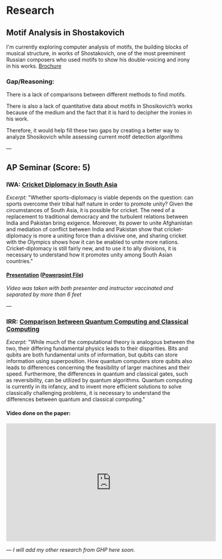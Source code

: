 # Research

## Motif Analysis in Shostakovich 

I'm currently exploring computer analysis of motifs, the building blocks of musical structure, in works of Shostakovich, one of the most preeminent Russian composers who used motifs to show his double-voicing and irony in his works. [Brochure](https://george.chemmala.com/media/Project%20Brochure.pdf)

### Gap/Reasoning:

There is a lack of comparisons between different methods to find motifs.

There is also a lack of quantitative data about motifs in Shosikovich’s works because of the medium and the fact that it is hard to decipher the ironies in his work.

Therefore, it would help fill these two gaps by creating a better way to analyze Shosikovich while assessing current motif detection algorithms

—

## AP Seminar (Score: 5)

### IWA: [Cricket Diplomacy in South Asia](https://geoc2022.github.io/media/Cricket%20Diplomacy%20in%20South%20Asia%20-%20Submission%20Copy.pdf)

*Excerpt:*  "Whether sports-diplomacy is viable depends on the question: can sports overcome their tribal half nature in order to promote unity? Given the circumstances of South Asia, it is possible for cricket. The need of a replacement to traditional democracy and the turbulent relations between India and Pakistan bring exigence. Moreover, its power to unite Afghanistan and mediation of conflict between India and Pakistan show that cricket-diplomacy is more a uniting force than a divisive one, and sharing cricket with the Olympics shows how it can be enabled to unite more nations. Cricket-diplomacy is still fairly new, and to use it to ally divisions, it is necessary to understand how it promotes unity among South Asian countries."

#### [Presentation](https://www.youtube.com/watch?v=l2-rUfq-szQ) ([Powerpoint File](https://geoc2022.github.io/media/Cricket_IWA%20Presentation.pdf))
*Video was taken with both presenter and instructor vaccinated and separated by more than 6 feet*

—

### IRR: [Comparison between Quantum Computing and Classical Computing](https://geoc2022.github.io/media/Quantum%20Computing%20-%20Submission%20Copy.pdf)

*Excerpt:*  "While much of the computational theory is analogous between the two, their differing fundamental physics leads to their disparities. Bits and qubits are both fundamental units of information, but qubits can store information using superposition. How quantum computers store qubits also leads to differences concerning the feasibility of larger machines and their speed. Furthermore, the differences in quantum and classical gates, such as reversibility, can be utilized by quantum algorithms. Quantum computing is currently in its infancy, and to invent more efficient solutions to solve classically challenging problems, it is necessary to understand the differences between quantum and classical computing."

#### Video done on the paper:

<html>
<iframe width="560" height="315" src="https://www.youtube.com/embed/nVEBAjZOzNg" title="YouTube video player" frameborder="0" allow="accelerometer; autoplay; clipboard-write; encrypted-media; gyroscope; picture-in-picture" allowfullscreen></iframe>
</html>

—
 *I will add my other research from GHP here soon.*